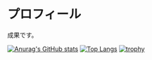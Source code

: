 # プロフィール

成果です。

[![Anurag's GitHub stats](https://github-readme-stats.vercel.app/api?username=kotamachan64)](https://github.com/anuraghazra/github-readme-stats)
[![Top Langs](https://github-readme-stats.vercel.app/api/top-langs/?username=kotamachan64)](https://github.com/anuraghazra/github-readme-stats)
[![trophy](https://github-profile-trophy.vercel.app/?username=kotamachan64)](https://github.com/ryo-ma/github-profile-trophy)
